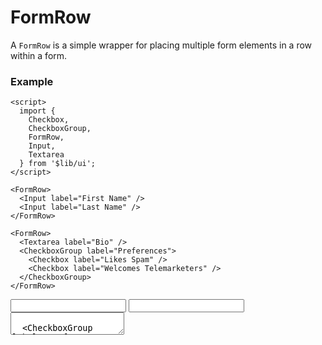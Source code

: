<script>
  import { Checkbox, CheckboxGroup, FormRow, Textarea, Input } from '$lib/ui';
  import Tables from './Tables.svelte';
</script>

# FormRow

A `FormRow` is a simple wrapper for placing multiple form elements in a row within a form.

### Example

```svelte
<script>
  import { 
    Checkbox, 
    CheckboxGroup, 
    FormRow, 
    Input, 
    Textarea 
  } from '$lib/ui';
</script>

<FormRow>
  <Input label="First Name" />
  <Input label="Last Name" />
</FormRow>

<FormRow>
  <Textarea label="Bio" />
  <CheckboxGroup label="Preferences">
    <Checkbox label="Likes Spam" />
    <Checkbox label="Welcomes Telemarketers" />
  </CheckboxGroup>
</FormRow>
```
<FormRow>
  <Input label="First Name" />
  <Input label="Last Name" />
</FormRow>
<FormRow>
  <Textarea label="Bio" />

  <CheckboxGroup label="Preferences">
    <Checkbox label="Likes Spam" />
    <Checkbox label="Welcomes Telemarketers" />
  </CheckboxGroup>
</FormRow>

---

<Tables />


